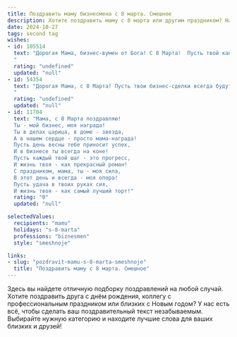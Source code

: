 ```yaml
---
title: Поздравить маму бизнесмена с 8 марта. Смешное
description: Хотите поздравить маму с 8 марта или другим праздником? Наш ИИ создаст незабываемое поздравление, а вы обязательно выделитесь среди других.  
date: 2024-10-27
tags: second tag
wishes:
- id: 105514
  text: "Дорогая Мама, бизнес-вумен от Бога! С 8 Марта!  Пусть твой капитал счастья приумножается с каждым годом, а конкуренты за твоими достижениями только пылятся!  Желаю тебе таких сделок, которые приносили бы только радость,  и таких дивидендов – в виде свободного времени и безудержного веселья!  Пусть все планы реализуются,  а конкуренты только завидуют твоим успехам!  Целую крепко!
  "
  rating: "undefined"
  updated: "null"
- id: 54354
  text: "Дорогая Мама, с 8 Марта! Пусть твои бизнес-сделки всегда будут удачными, а твои конкуренты - в шоке от твоей харизмы! 😉
  "
  rating: "undefined"
  updated: "null"
- id: 11704
  text: "Мама, с 8 Марта поздравляю!
  Ты - мой бизнес, моя награда!
  Ты в делах царица, в доме - звезда,
  А в нашем сердце - просто мама-награда!
  Пусть день весны тебе приносит успех,
  И в бизнесе ты всегда на коне!
  Пусть каждый твой шаг - это прогресс,
  И жизнь твоя - как прекрасный роман!
  С праздником, мама, ты - моя сила,
  В этот день и всегда - моя опора!
  Пусть удача в твоих руках сия,
  И жизнь твоя - как самый лучший торт!"
  rating: "0"
  updated: "null"

selectedValues:
  recipients: "mamu"
  holidays: "s-8-marta"
  professions: "biznesmen"
  style: "smeshnoje"

links:
- slug: "pozdravit-mamu-s-8-marta-smeshnoje"
  title: "Поздравить маму с 8 марта. Смешное"
---
```


Здесь вы найдете отличную подборку поздравлений на любой случай. 
Хотите поздравить друга с днём рождения, коллегу с профессиональным праздником или близких с Новым годом? У нас есть всё, чтобы сделать ваш поздравительный текст незабываемым. Выбирайте нужную категорию и находите лучшие слова для ваших близких и друзей!
